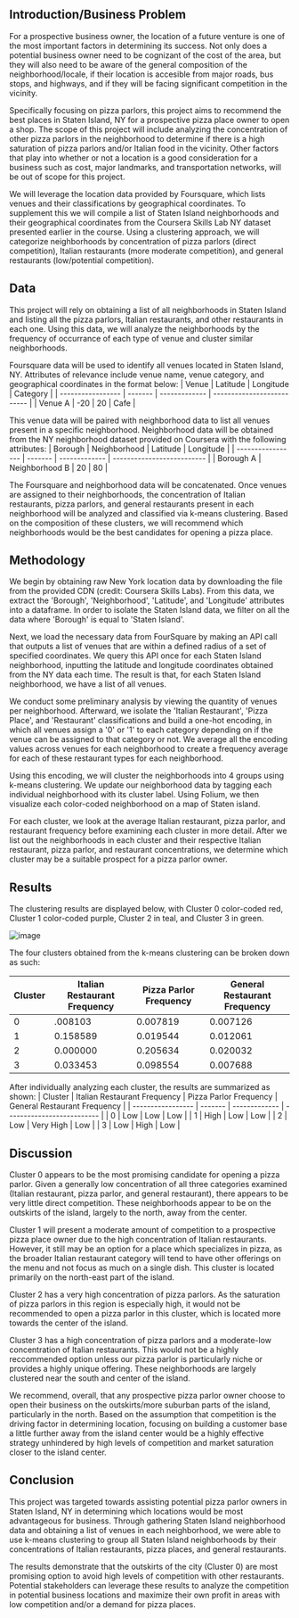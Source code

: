 ## Introduction/Business Problem

For a prospective business owner, the location of a future venture is one of the most important factors in determining its success. Not only does a potential business owner need to be cognizant of the cost of the area, but they will also need to be aware of the general composition of the neighborhood/locale, if their location is accesible from major roads, bus stops, and highways, and if they will be facing significant competition in the vicinity. 

Specifically focusing on pizza parlors, this project aims to recommend the best places in Staten Island, NY for a prospective pizza place owner to open a shop. The scope of this project will include analyzing the concentration of other pizza parlors in the neighborhood to determine if there is a high saturation of pizza parlors and/or Italian food in the vicinity. Other factors that play into whether or not a location is a good consideration for a business such as cost, major landmarks, and transportation networks, will be out of scope for this project.

We will leverage the location data provided by Foursquare, which lists venues and their classifications by geographical coordinates. To supplement this we will compile a list of Staten Island neighborhoods and their geographical coordinates from the Coursera Skills Lab NY dataset presented earlier in the course. Using a clustering approach, we will categorize neighborhoods by concentration of pizza parlors (direct competition), Italian restaurants (more moderate competition), and general restaurants (low/potential competition).

## Data

This project will rely on obtaining a list of all neighborhoods in Staten Island and listing all the pizza parlors, Italian restaurants, and other restaurants in each one. Using this data, we will analyze the neighborhoods by the frequency of occurrance of each type of venue and cluster similar neighborhoods.

Foursquare data will be used to identify all venues located in Staten Island, NY. Attributes of relevance include venue name, venue category, and geographical coordinates in the format below:
| Venue | Latitude | Longitude   | Category         |
| ----------------- | ------- | ------------- | -------------------------- |
| Venue A        | -20     | 20 | Cafe |

This venue data will be paired with neighborhood data to list all venues present in a specific neighborhood. Neighborhood data will be obtained from the NY neighborhood dataset provided on Coursera with the following attributes:
| Borough | Neighborhood | Latitude   | Longitude         |
| ----------------- | ------- | ------------- | -------------------------- |
| Borough A        | Neighborhood B     | 20 | 80 |

The Foursquare and neighborhood data will be concatenated. Once venues are assigned to their neighborhoods, the concentration of Italian restaurants, pizza parlors, and general restaurants present in each neighborhood will be analyzed and classified via k-means clustering. Based on the composition of these clusters, we will recommend which neighborhoods would be the best candidates for opening a pizza place.

## Methodology

We begin by obtaining raw  New York location data by downloading the file from the provided CDN (credit: Coursera Skills Labs). From this data, we extract the 'Borough', 'Neighborhood', 'Latitude', and 'Longitude' attributes into a dataframe. In order to isolate the Staten Island data, we filter on all the data where 'Borough' is equal to 'Staten Island'.

Next, we load the necessary data from FourSquare by making an API call that outputs a list of venues that are within a defined radius of a set of specified coordinates. We query this API once for each Staten Island neighborhood, inputting the latitude and longitude coordinates obtained from the NY data each time. The result is that, for each Staten Island neighborhood, we have a list of all venues.

We conduct some preliminary analysis by viewing the quantity of venues per neighborhood. Afterward, we isolate the 'Italian Restaurant', 'Pizza Place', and 'Restaurant' classifications and build a one-hot encoding, in which all venues assign a '0' or '1' to each category depending on if the venue can be assigned to that category or not. We average all the encoding values across venues for each neighborhood to create a frequency average for each of these restaurant types for each neighborhood.

Using this encoding, we will cluster the neighborhoods into 4 groups using k-means clustering. We update our neighborhood data by tagging each individual neighborhood with its cluster label. Using Folium, we then visualize each color-coded neighborhood on a map of Staten island.

For each cluster, we look at the average Italian restaurant, pizza parlor, and restaurant frequency before examining each cluster in more detail. After we list out the neighborhoods in each cluster and their respective Italian restaurant, pizza parlor, and restaurant concentrations, we determine which cluster may be a suitable prospect for a pizza parlor owner.

## Results

The clustering results are displayed below, with Cluster 0 color-coded red, Cluster 1 color-coded purple, Cluster 2 in teal, and Cluster 3 in green.

![image](https://user-images.githubusercontent.com/25122350/125836724-339f294e-7014-42c2-9b33-b5dd66ef160e.png)

The four clusters obtained from the k-means clustering can be broken down as such:

| Cluster | Italian Restaurant Frequency | Pizza Parlor Frequency   | General Restaurant Frequency         |
| ----------------- | ------- | ------------- | -------------------------- |
0| .008103|	0.007819|	0.007126|
1|	0.158589|	0.019544|	0.012061|
2|	0.000000|	0.205634| 0.020032|
3	|0.033453|	0.098554|	0.007688|

After individually analyzing each cluster, the results are summarized as shown:
| Cluster | Italian Restaurant Frequency | Pizza Parlor Frequency   | General Restaurant Frequency         |
| ----------------- | ------- | ------------- | -------------------------- |
| 0        | Low     | Low | Low |
| 1       | High     | Low | Low |
| 2        |  Low     | Very High | Low |
| 3        | Low     | High | Low |

## Discussion

Cluster 0 appears to be the most promising candidate for opening a pizza parlor. Given a generally low concentration of all three categories examined (Italian restaurant, pizza parlor, and general restaurant), there appears to be very little direct competition. These neighborhoods appear to be on the outskirts of the island, largely to the north, away from the center.

Cluster 1 will present a moderate amount of competition to a prospective pizza place owner due to the high concentration of Italian restaurants. However, it still may be an option for a place which specializes in pizza, as the broader Italian restaurant category will tend to have other offerings on the menu and not focus as much on a single dish. This cluster is located primarily on the north-east part of the island.

Cluster 2 has a very high concentration of pizza parlors. As the saturation of pizza parlors in this region is especially high, it would not be recommended to open a pizza parlor in this cluster, which is located more towards the center of the island.

Cluster 3 has a high concentration of pizza parlors and a moderate-low concentration of Italian restaurants. This would not be a highly reccommended option unless our pizza parlor is particularly niche or provides a highly unique offering. These neighborhoods are largely clustered near the south and center of the island.

We recommend, overall, that any prospective pizza parlor owner choose to open their business on the outskirts/more suburban parts of the island, particularly in the north. Based on the assumption that competition is the driving factor in determining location, focusing on building a customer base a little further away from the island center would be a highly effective strategy unhindered by high levels of competition and market saturation closer to the island center.

## Conclusion

This project was targeted towards assisting potential pizza parlor owners in Staten Island, NY in determining which locations would be most advantageous for business. Through gathering Staten Island neighborhood data and obtaining a list of venues in each neighborhood, we were able to use k-means clustering to group all Staten Island neighborhoods by their concentrations of Italian restaurants, pizza places, and general restaurants.

The results demonstrate that the outskirts of the city (Cluster 0) are most promising option to avoid high levels of competition with other restaurants. Potential stakeholders can leverage these results to analyze the competition in potential business locations and maximize their own profit in areas with low competition and/or a demand for pizza places.

